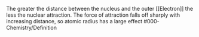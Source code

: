The greater the distance between the nucleus and the outer [[Electron]] the less the nuclear attraction. The force of attraction falls off sharply with increasing distance, so atomic radius has a large effect
#000-Chemistry/Definition